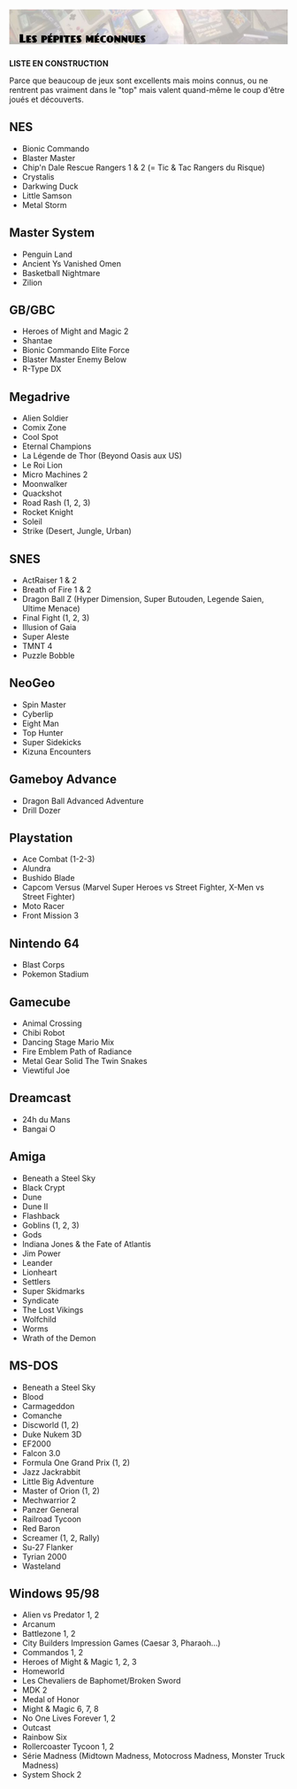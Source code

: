 # ![Les meilleurs jeux méconnus](images/unknown.jpg)

**LISTE EN CONSTRUCTION**

Parce que beaucoup de jeux sont excellents mais moins connus, ou ne rentrent pas vraiment dans le "top" mais valent quand-même le coup d'être joués et découverts.

## NES

- Bionic Commando
- Blaster Master
- Chip'n Dale Rescue Rangers 1 & 2 (= Tic & Tac Rangers du Risque)
- Crystalis
- Darkwing Duck
- Little Samson
- Metal Storm

## Master System

- Penguin Land
- Ancient Ys Vanished Omen
- Basketball Nightmare
- Zilion

## GB/GBC

- Heroes of Might and Magic 2
- Shantae
- Bionic Commando Elite Force
- Blaster Master Enemy Below
- R-Type DX

## Megadrive

- Alien Soldier
- Comix Zone
- Cool Spot
- Eternal Champions
- La Légende de Thor (Beyond Oasis aux US)
- Le Roi Lion
- Micro Machines 2
- Moonwalker
- Quackshot
- Road Rash (1, 2, 3)
- Rocket Knight
- Soleil
- Strike (Desert, Jungle, Urban)

## SNES

- ActRaiser 1 & 2
- Breath of Fire 1 & 2
- Dragon Ball Z (Hyper Dimension, Super Butouden, Legende Saien, Ultime Menace)
- Final Fight (1, 2, 3)
- Illusion of Gaia
- Super Aleste
- TMNT 4
- Puzzle Bobble

## NeoGeo

- Spin Master
- Cyberlip
- Eight Man
- Top Hunter
- Super Sidekicks
- Kizuna Encounters

## Gameboy Advance

- Dragon Ball Advanced Adventure
- Drill Dozer

## Playstation

- Ace Combat (1-2-3)
- Alundra
- Bushido Blade
- Capcom Versus (Marvel Super Heroes vs Street Fighter, X-Men vs Street Fighter)
- Moto Racer
- Front Mission 3

## Nintendo 64

- Blast Corps
- Pokemon Stadium

## Gamecube

- Animal Crossing
- Chibi Robot
- Dancing Stage Mario Mix
- Fire Emblem Path of Radiance
- Metal Gear Solid The Twin Snakes
- Viewtiful Joe

## Dreamcast

- 24h du Mans
- Bangai O

## Amiga

- Beneath a Steel Sky
- Black Crypt
- Dune
- Dune II
- Flashback
- Goblins (1, 2, 3)
- Gods
- Indiana Jones & the Fate of Atlantis
- Jim Power
- Leander
- Lionheart
- Settlers
- Super Skidmarks
- Syndicate
- The Lost Vikings
- Wolfchild
- Worms
- Wrath of the Demon

## MS-DOS

- Beneath a Steel Sky
- Blood
- Carmageddon
- Comanche
- Discworld (1, 2)
- Duke Nukem 3D
- EF2000
- Falcon 3.0
- Formula One Grand Prix (1, 2)
- Jazz Jackrabbit
- Little Big Adventure
- Master of Orion (1, 2)
- Mechwarrior 2
- Panzer General
- Railroad Tycoon
- Red Baron
- Screamer (1, 2, Rally)
- Su-27 Flanker
- Tyrian 2000
- Wasteland

## Windows 95/98

- Alien vs Predator 1, 2
- Arcanum
- Battlezone 1, 2
- City Builders Impression Games (Caesar 3, Pharaoh...)
- Commandos 1, 2
- Heroes of Might & Magic 1, 2, 3
- Homeworld
- Les Chevaliers de Baphomet/Broken Sword
- MDK 2
- Medal of Honor
- Might & Magic 6, 7, 8
- No One Lives Forever 1, 2
- Outcast
- Rainbow Six
- Rollercoaster Tycoon 1, 2
- Série Madness (Midtown Madness, Motocross Madness, Monster Truck Madness)
- System Shock 2
